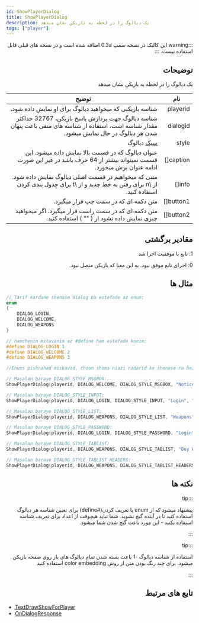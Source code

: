 ```yaml
---
id: ShowPlayerDialog
title: ShowPlayerDialog
description: یک دیالوگ را در لحظه به بازیکن نشان میدهد
tags: ["player"]
---
```


<div dir="rtl" style={{ textAlign: "right" }}>

:::warning
این کالبک در نسخه سمپ 0.3a اضافه شده است و در نسخه های قبلی قابل استفاده نیست.
:::

## توضیحات

یک دیالوگ را در لحظه به بازیکن نشان میدهد

| نام      | توضیح                                                                                                                             |
| --------- | --------------------------------------------------------------------------------------------------------------------------------------- |
| playerid  | شناسه بازیکنی که میخواهید دیالوگ برای او نمایش داده شود.                                                                                             |
| dialogid  | شناسه دیالوگ جهت پردازش پاسخ بازیکن، 32767 حداکثر مقدار شناسه است، استفاده از شناسه های منفی باعث پنهان شدن هر دیالوگ در حال نمایش میشود. |
| style     | [سبک](../resources/dialogstyles.md) دیالوگ                                     |
| caption[] | عنوان دیالوگ که در قسمت بالا نمایش داده میشود. این قسمت نمیتواند بیشتر از 64 حرف باشد در غیر این صورت ادامه عنوان برش میخورد.       |
| info[]    | متنی که میخواهیم در قسمت اصلی دیالوگ نمایش داده شود. از \n برای رفتن به خط جدید و از \t برای جدول بندی کردن استفاده کنید.                                                  |
| button1[] | متن دکمه ای که در سمت چپ قرار میگیرد.                                                                                                            |
| button2[] | متن دکمه ای که در سمت راست قرار میگیرد. اگر میخواهید چیزی نمایش داده نشود از ( "" ) استفاده کنید.                                                                         |

## مقادیر برگشتی

1: تابع با موفقیت اجرا شد

0: اجرای تابع موفق نبود. به این معنا که بازیکن متصل نبود.

## مثال ها

</div>

```c
// Tarif kardane shenase dialog ba estefade az enum:
enum
{
    DIALOG_LOGIN,
    DIALOG_WELCOME,
    DIALOG_WEAPONS
}

// hamchenin mitavanim az #define ham estefade konim:
#define DIALOG_LOGIN 1
#define DIALOG_WELCOME 2
#define DIALOG_WEAPONS 3

//Enums pishnahad mishavad, choon shoma niazi nadarid ke shenase ra bezanid. Ba in hal enum ha az memory estefade mikonand zakhire tarif ha, dar hali ke define ha dar sahne compile 'pre-processor' pardazesh shode and.

// Masalan baraye DIALOG_STYLE_MSGBOX:
ShowPlayerDialog(playerid, DIALOG_WELCOME, DIALOG_STYLE_MSGBOX, "Notice", "You are connected to the server", "Close", "");

// Masalan baraye DIALOG_STYLE_INPUT:
ShowPlayerDialog(playerid, DIALOG_LOGIN, DIALOG_STYLE_INPUT, "Login", "Enter your password below:", "Login", "Cancel");

// Masalan baraye DIALOG_STYLE_LIST:
ShowPlayerDialog(playerid, DIALOG_WEAPONS, DIALOG_STYLE_LIST, "Weapons", "AK47\nM4\nSniper Rifle", "Option 1", "Option 2");

// Masalan baraye DIALOG_STYLE_PASSWORD:
ShowPlayerDialog(playerid, DIALOG_LOGIN, DIALOG_STYLE_PASSWORD, "Login", "Enter your password below:", "Login", "Cancel");

// Masalan baraye DIALOG_STYLE_TABLIST:
ShowPlayerDialog(playerid, DIALOG_WEAPONS, DIALOG_STYLE_TABLIST, "Buy Weapon", "Deagle\t$5000\t100\nSawnoff\t$5000\t100\nPistol\t$1000\t50", "Select", "Cancel");

// Masalan baraye DIALOG_STYLE_TABLIST_HEADERS:
ShowPlayerDialog(playerid, DIALOG_WEAPONS, DIALOG_STYLE_TABLIST_HEADERS, "Buy Weapon", "Weapon\tPrice\tAmmo\nDeagle\t$5000\t100\nSawnoff\t$5000\t100\nPistol\t$1000\t50", "Select", "Cancel");
```

<div dir="rtl" style={{ textAlign: "right" }}>

## نکته ها

:::tip

پیشنهاد میشود که از enum یا تعریف کردن(#define) برای تعیین شناسه هر دیالوگ استفاده کنید تا در آینده گیچ نشوید. شما نباید هیچوقت از اعداد برای تعریف شناسه استفاده نکنید - این مورد باعث گیچ شدن شما میشود.

:::

:::tip

استفاده از شناسه دیالوگ -1 باعث بسته شدن تمام دیالوگ های باز روی صفحه بازیکن میشود. برای چند رنگ بودن متن از روش color embedding  استفاده کنید

:::

## تابع های مرتبط
</div>

- [TextDrawShowForPlayer](TextDrawShowForPlayer.md)
- [OnDialogResponse](../callbacks/OnDialogResponse.md)
